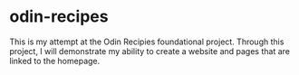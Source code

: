 # odin-recipes
This is my attempt at the Odin Recipies foundational project. 
Through this project, I will demonstrate my ability to create a website and pages that are linked to the homepage.
